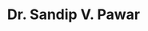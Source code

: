 ---
layout: member
weight: 200
title: Dr. Sandip V. Pawar
status: postdoc
program: Senior scientist
description:
 Application of metagenomics and metabolic engineering for engineering strains that synthesize pharmaceuticals and other value-added products
img: /img/members/Sandip-Pawar.jpg
featuredOrder: 2
---